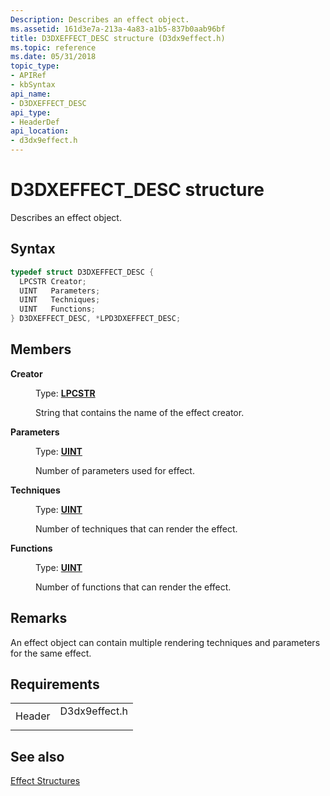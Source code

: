 ```yaml
---
Description: Describes an effect object.
ms.assetid: 161d3e7a-213a-4a83-a1b5-837b0aab96bf
title: D3DXEFFECT_DESC structure (D3dx9effect.h)
ms.topic: reference
ms.date: 05/31/2018
topic_type: 
- APIRef
- kbSyntax
api_name: 
- D3DXEFFECT_DESC
api_type: 
- HeaderDef
api_location: 
- d3dx9effect.h
---
```


# D3DXEFFECT\_DESC structure

Describes an effect object.

## Syntax


```C++
typedef struct D3DXEFFECT_DESC {
  LPCSTR Creator;
  UINT   Parameters;
  UINT   Techniques;
  UINT   Functions;
} D3DXEFFECT_DESC, *LPD3DXEFFECT_DESC;
```



## Members

<dl> <dt>

**Creator**
</dt> <dd>

Type: **[**LPCSTR**](../winprog/windows-data-types.md)**

</dd> <dd>

String that contains the name of the effect creator.

</dd> <dt>

**Parameters**
</dt> <dd>

Type: **[**UINT**](../winprog/windows-data-types.md)**

</dd> <dd>

Number of parameters used for effect.

</dd> <dt>

**Techniques**
</dt> <dd>

Type: **[**UINT**](../winprog/windows-data-types.md)**

</dd> <dd>

Number of techniques that can render the effect.

</dd> <dt>

**Functions**
</dt> <dd>

Type: **[**UINT**](../winprog/windows-data-types.md)**

</dd> <dd>

Number of functions that can render the effect.

</dd> </dl>

## Remarks

An effect object can contain multiple rendering techniques and parameters for the same effect.

## Requirements



|                   |                                                                                          |
|-------------------|------------------------------------------------------------------------------------------|
| Header<br/> | <dl> <dt>D3dx9effect.h</dt> </dl> |



## See also

<dl> <dt>

[Effect Structures](dx9-graphics-reference-effects-structures.md)
</dt> </dl>

 

 